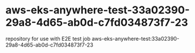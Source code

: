 # aws-eks-anywhere-test-33a02390-29a8-4d65-ab0d-c7fd034873f7-23
repository for use with E2E test job aws-eks-anywhere-test:33a02390-29a8-4d65-ab0d-c7fd034873f7-23
